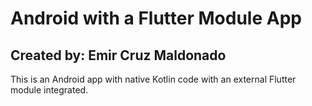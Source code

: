 # Android with a Flutter Module App

## Created by: Emir Cruz Maldonado

This is an Android app with native Kotlin code with an external Flutter module integrated.
